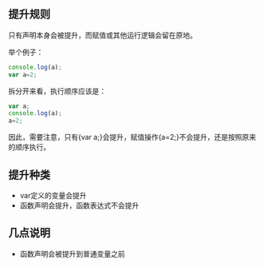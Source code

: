 提升规则
----------

只有声明本身会被提升，而赋值或其他运行逻辑会留在原地。

举个例子：

```js
console.log(a);
var a=2;
```
拆分开来看，执行顺序应该是：
```js
var a;
console.log(a);
a=2;
```

因此，需要注意，只有{var a;}会提升，赋值操作{a=2;}不会提升，还是按照原来的顺序执行。

提升种类
----------

- var定义的变量会提升
- 函数声明会提升，函数表达式不会提升

几点说明
----------

- 函数声明会被提升到普通变量之前